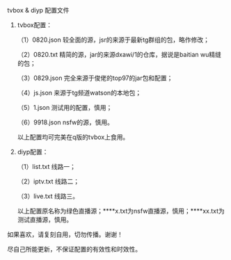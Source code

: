 tvbox & diyp  配置文件
1. tvbox配置：
   
   （1）0820.json  较全面的源，jsr的来源于最新tg群组的包，略作修改；
   
   （2）0820.txt  精简的源，jar的来源dxawi/1的仓库，据说是baitian wu精缝的包；
   
   （3）0829.json  完全来源于俊佬的top97的jar包和配置；
   
   （4）js.json  来源于tg频道watson的本地包；
   
   （5）1.json  测试用的配置，慎用；
   
   （6）9918.json  nsfw的源，慎用。
   
   以上配置均可完美在q版的tvbox上食用。
2. diyp配置：

   （1）list.txt  线路一；
   
   （2）iptv.txt  线路二；
   
   （3）live.txt  线路三。
   
   以上配置原名称为绿色直播源；****x.txt为nsfw直播源，慎用；****xx.txt为测试直播源，慎用。

如果喜欢，请复刻自用，切勿传播。谢谢！

尽自己所能更新，不保证配置的有效性和时效性。
   

